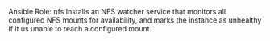 Ansible Role: nfs
Installs an NFS watcher service that monitors all configured NFS mounts for availability, and marks the instance as unhealthy if it us unable to reach a configured mount. 